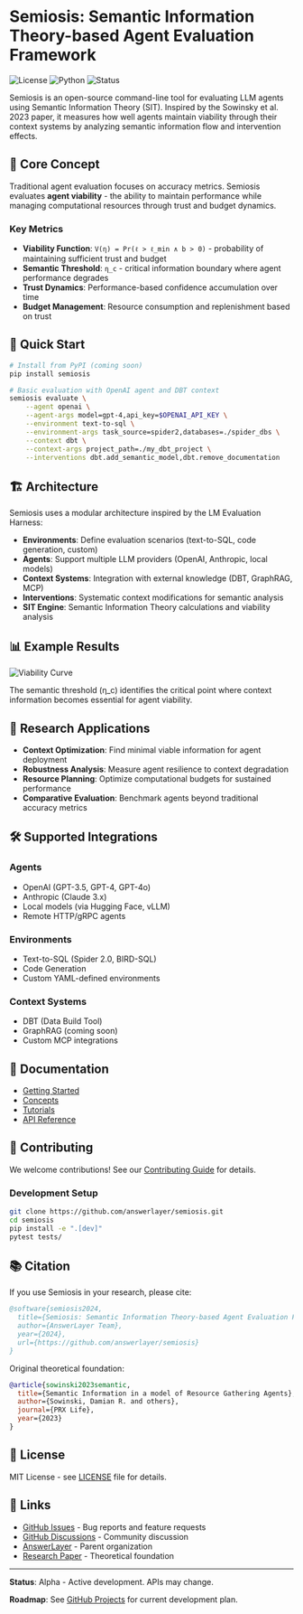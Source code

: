 # Semiosis: Semantic Information Theory-based Agent Evaluation Framework

![License](https://img.shields.io/badge/license-MIT-blue.svg)
![Python](https://img.shields.io/badge/python-3.9%2B-blue.svg)
![Status](https://img.shields.io/badge/status-alpha-red.svg)

Semiosis is an open-source command-line tool for evaluating LLM agents using Semantic Information Theory (SIT). Inspired by the Sowinsky et al. 2023 paper, it measures how well agents maintain viability through their context systems by analyzing semantic information flow and intervention effects.

## 🎯 Core Concept

Traditional agent evaluation focuses on accuracy metrics. Semiosis evaluates **agent viability** - the ability to maintain performance while managing computational resources through trust and budget dynamics.

### Key Metrics

- **Viability Function**: `V(η) = Pr(ℓ > ℓ_min ∧ b > 0)` - probability of maintaining sufficient trust and budget
- **Semantic Threshold**: `η_c` - critical information boundary where agent performance degrades
- **Trust Dynamics**: Performance-based confidence accumulation over time
- **Budget Management**: Resource consumption and replenishment based on trust

## 🚀 Quick Start

```bash
# Install from PyPI (coming soon)
pip install semiosis

# Basic evaluation with OpenAI agent and DBT context
semiosis evaluate \
    --agent openai \
    --agent-args model=gpt-4,api_key=$OPENAI_API_KEY \
    --environment text-to-sql \
    --environment-args task_source=spider2,databases=./spider_dbs \
    --context dbt \
    --context-args project_path=./my_dbt_project \
    --interventions dbt.add_semantic_model,dbt.remove_documentation
```

## 🏗️ Architecture

Semiosis uses a modular architecture inspired by the LM Evaluation Harness:

- **Environments**: Define evaluation scenarios (text-to-SQL, code generation, custom)
- **Agents**: Support multiple LLM providers (OpenAI, Anthropic, local models)
- **Context Systems**: Integration with external knowledge (DBT, GraphRAG, MCP)
- **Interventions**: Systematic context modifications for semantic analysis
- **SIT Engine**: Semantic Information Theory calculations and viability analysis

## 📊 Example Results

![Viability Curve](docs/images/viability_curve.png)

The semantic threshold (η_c) identifies the critical point where context information becomes essential for agent viability.

## 🔬 Research Applications

- **Context Optimization**: Find minimal viable information for agent deployment
- **Robustness Analysis**: Measure agent resilience to context degradation
- **Resource Planning**: Optimize computational budgets for sustained performance
- **Comparative Evaluation**: Benchmark agents beyond traditional accuracy metrics

## 🛠️ Supported Integrations

### Agents
- OpenAI (GPT-3.5, GPT-4, GPT-4o)
- Anthropic (Claude 3.x)
- Local models (via Hugging Face, vLLM)
- Remote HTTP/gRPC agents

### Environments  
- Text-to-SQL (Spider 2.0, BIRD-SQL)
- Code Generation
- Custom YAML-defined environments

### Context Systems
- DBT (Data Build Tool)
- GraphRAG (coming soon)
- Custom MCP integrations

## 📖 Documentation

- [Getting Started](docs/getting-started/installation.md)
- [Concepts](docs/concepts/semantic-information-theory.md)
- [Tutorials](docs/tutorials/text-to-sql-evaluation.md)
- [API Reference](docs/api-reference/core-classes.md)

## 🤝 Contributing

We welcome contributions! See our [Contributing Guide](CONTRIBUTING.md) for details.

### Development Setup

```bash
git clone https://github.com/answerlayer/semiosis.git
cd semiosis
pip install -e ".[dev]"
pytest tests/
```

## 📚 Citation

If you use Semiosis in your research, please cite:

```bibtex
@software{semiosis2024,
  title={Semiosis: Semantic Information Theory-based Agent Evaluation Framework},
  author={AnswerLayer Team},
  year={2024},
  url={https://github.com/answerlayer/semiosis}
}
```

Original theoretical foundation:
```bibtex
@article{sowinski2023semantic,
  title={Semantic Information in a model of Resource Gathering Agents},
  author={Sowinski, Damian R. and others},
  journal={PRX Life},
  year={2023}
}
```

## 📄 License

MIT License - see [LICENSE](LICENSE) file for details.

## 🔗 Links

- [GitHub Issues](https://github.com/answerlayer/semiosis/issues) - Bug reports and feature requests
- [GitHub Discussions](https://github.com/answerlayer/semiosis/discussions) - Community discussion
- [AnswerLayer](https://answerlayer.com) - Parent organization
- [Research Paper](https://arxiv.org/abs/2304.03286) - Theoretical foundation

---

**Status**: Alpha - Active development. APIs may change.

**Roadmap**: See [GitHub Projects](https://github.com/answerlayer/semiosis/projects) for current development plan.